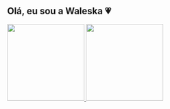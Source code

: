 ## Olá, eu sou a Waleska 💗 

<div>
<a href="https://github.com/waleskaeds">
  
<img height="180em" src="https://github-readme-stats.vercel.app/api/top-langs/?username=waleskaeds&layout=compact&langs_count=7&theme=dracula"/>
  
<img height="180em" src="https://github-readme-stats.vercel.app/api?username=waleskaeds&show_icons=true&theme=dracula&include_all_commits=true&count_private=true"/>
</div>
